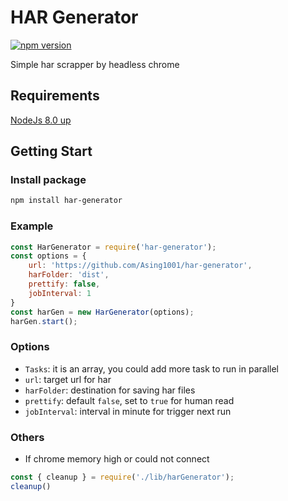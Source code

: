 # HAR Generator

[![npm version](https://badge.fury.io/js/har-generator.svg)](https://badge.fury.io/js/har-generator)

Simple har scrapper by headless chrome

## Requirements

[NodeJs 8.0 up](https://nodejs.org/en/download/)

## Getting Start

### Install package

```bash
npm install har-generator
```

### Example

```javascript
const HarGenerator = require('har-generator');
const options = {
    url: 'https://github.com/Asing1001/har-generator',
    harFolder: 'dist',
    prettify: false,
    jobInterval: 1
}
const harGen = new HarGenerator(options);
harGen.start();
```

### Options

- `Tasks`: it is an array, you could add more task to run in parallel
- `url`: target url for har
- `harFolder`: destination for saving har files
- `prettify`: default `false`, set to `true` for human read
- `jobInterval`: interval in minute for trigger next run

### Others

- If chrome memory high or could not connect

```javascript
const { cleanup } = require('./lib/harGenerator');
cleanup()
```
